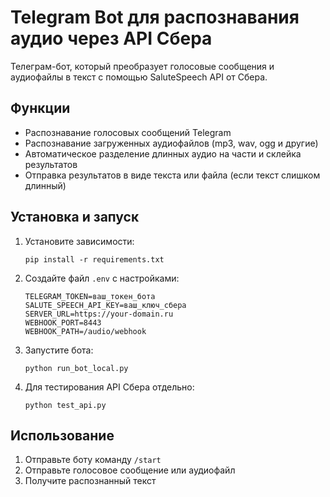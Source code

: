 # Telegram Bot для распознавания аудио через API Сбера

Телеграм-бот, который преобразует голосовые сообщения и аудиофайлы в текст с помощью SaluteSpeech API от Сбера.

## Функции

- Распознавание голосовых сообщений Telegram
- Распознавание загруженных аудиофайлов (mp3, wav, ogg и другие)
- Автоматическое разделение длинных аудио на части и склейка результатов
- Отправка результатов в виде текста или файла (если текст слишком длинный)

## Установка и запуск

1. Установите зависимости:
   ```
   pip install -r requirements.txt
   ```

2. Создайте файл `.env` с настройками:
   ```
   TELEGRAM_TOKEN=ваш_токен_бота
   SALUTE_SPEECH_API_KEY=ваш_ключ_сбера
   SERVER_URL=https://your-domain.ru
   WEBHOOK_PORT=8443
   WEBHOOK_PATH=/audio/webhook
   ```

3. Запустите бота:
   ```
   python run_bot_local.py
   ```

4. Для тестирования API Сбера отдельно:
   ```
   python test_api.py
   ```

## Использование

1. Отправьте боту команду `/start`
2. Отправьте голосовое сообщение или аудиофайл
3. Получите распознанный текст 